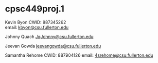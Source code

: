# cpsc449proj.1

Kevin Byon     CWID: 887345262      
email: kbyon@csu.fullerton.edu 


Johnny Quach     JqJohnny@csu.fullerton.edu


Jeevan Gowda     jeevangowda@csu.fullerton.edu


Samantha Rehome     CWID: 887904126
email: 4srehome@csu.fullerton.edu


